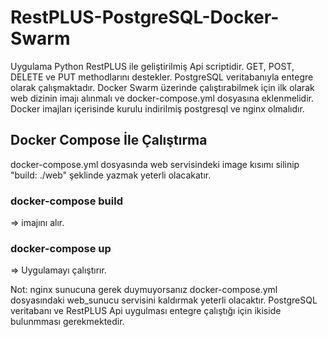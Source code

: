 # RestPLUS-PostgreSQL-Docker-Swarm
Uygulama Python RestPLUS ile geliştirilmiş Api scriptidir. GET, POST, DELETE ve PUT methodlarını destekler. PostgreSQL veritabanıyla entegre olarak çalışmaktadır. 
Docker Swarm üzerinde çalıştırabilmek için ilk olarak web dizinin imajı alınmalı ve docker-compose.yml dosyasına eklenmelidir. Docker imajları içerisinde kurulu indirilmiş
postgresql ve nginx olmalıdır.
<br>
<h2> Docker Compose İle Çalıştırma</h2>
docker-compose.yml dosyasında web servisindeki image kısımı silinip "build: ./web" şeklinde yazmak yeterli olacakatır.<br>
<h3>docker-compose build</h3> => imajını alır.<br>
<h3>docker-compose up</h3>  => Uygulamayı çalıştırır. <br>

Not: nginx sunucuna gerek duymuyorsanız docker-compose.yml dosyasındaki web_sunucu servisini kaldırmak yeterli olacaktır. PostgreSQL veritabanı ve RestPLUS Api uygulması entegre çalıştığı için ikiside bulunmması gerekmektedir.
